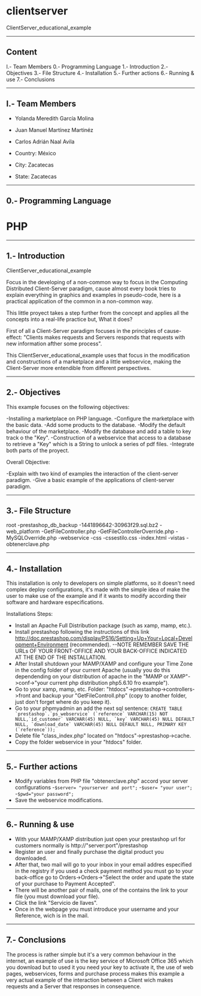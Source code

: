 # clientserver
ClientServer_educational_example

--------------------
Content
--------------------
I.- Team Members
0.- Programming Language 
1.- Introduction
2.- Objectives
3.- File Structure
4.- Installation
5.- Further actions
6.- Running & use
7.- Conclusions

--------------------
I.- Team Members
--------------------

- Yolanda Meredith García Molina
- Juan Manuel Martínez Martinéz
- Carlos Adrián Naal Avila

- Country: México
- City: Zacatecas
- State: Zacatecas

--------------------
0.- Programming Language
--------------------

# PHP

--------------------
1.- Introduction
--------------------

ClientServer_educational_example

Focus in the developing of a non-common way to focus in the Computing Distributed Client-Server paradigm, cause almost every book tries to explain everything in graphics and examples in pseudo-code, here is a practical application of the common in a non-common way.

This little proyect takes a step further from the concept and applies all the concepts into a real-life practice but, What it does?

First of all a Client-Server paradigm focuses in the principles of cause-effect: "Clients makes requests and Servers responds that requests with new information afther some process".

This ClientServer_educational_example uses that focus in the modification and constructions of a marketplace and a little webservice, making the Client-Server more entendible from different perspectives.

--------------------
2.- Objectives
--------------------

This example focuses on the following objectives:

-Installing a marketplace on PHP language.
-Configure the marketplace with the basic data.
-Add some products to the database.
-Modify the default behaviour of the marketplace.
-Modify the database and add a table to key track o the "Key".
-Construction of a webservice that access to a database to retrieve a "Key" which is a String to unlock a series of pdf files.
-Integrate both parts of the proyect.

Overall Objective:

-Explain with two kind of examples the interaction of the client-server paradigm.
-Give a basic example of the applications of client-server paradigm.

--------------------
3.- File Structure
--------------------

root
-prestashop_db_backup
	-1441896642-30963f29.sql.bz2
-web_platform
	-GetFileController.php
	-GetFileControllerOverride.php
	-MySQLOverride.php
-webservice
	-css
		-cssestilo.css
	-index.html
	-vistas
		-obtenerclave.php

--------------------
4.- Installation
--------------------

This installation is only to developers on simple platforms, so it doesn't need complex deploy configurations, it's made with the simple idea of make the user to make use of the example and if it wants to modify according their software and hardware especifications.

Installations Steps:

- Install an Apache Full Distribution package (such as xamp, mamp, etc.).
- Install prestashop following the instructions of this link http://doc.prestashop.com/display/PS16/Setting+Up+Your+Local+Development+Environment (recommended). --NOTE REMEMBER SAVE THE URLs OF YOUR FRONT-OFFICE AND YOUR BACK-OFFICE INDICATED AT THE END OF THE INSTALLATION.
- After Install shutdown your MAMP/XAMP and configure your Time Zone in the config folder of your current Apache (usually you do this dependending on your distribution of apache in the "MAMP or XAMP"->conf->"your current php distribution php5.6.10 fro example").
- Go to your xamp, mamp, etc. Folder: "htdocs"->prestashop->controllers->front and backup your "GetFileControll.php" (copy to another folder, just don't forget where do you keep it).
- Go to your phpmyadmin an add the next sql sentence: ```CREATE TABLE `prestashop`.`ps_webservice` (`reference` VARCHAR(15) NOT NULL,`id_customer` VARCHAR(45) NULL, `key` VARCHAR(45) NULL DEFAULT NULL, `download_date` VARCHAR(45) NULL DEFAULT NULL, PRIMARY KEY (`reference`));```
- Delete file "class_index.php" located on "htdocs"->prestashop->cache.
- Copy the folder webservice in your "htdocs" folder.

--------------------
5.- Further actions
--------------------

- Modify variables from PHP file "obtenerclave.php" accord your server configurations
	-```$server= "yourserver and port";```
	-```$user= "your user";```
	-```$pwd="your password";```
- Save the webservice modifications.

--------------------
6.- Running & use
--------------------

- With your MAMP/XAMP distribution just open your prestashop url for customers normally is http://"server:port"/prestashop
- Register an user and finally purchase the digital product you downloaded.
- After that, two mail will go to your inbox in your email addres especified in the registry if you used a check payment method you must go to your back-office go to Orders->Orders->"Select the order and upate the state of your purchase to Payment Accepted".
- There will be another pair of mails, one of the contains the link to your file (you must download your file).
- Click the link "Servicio de llaves".
- Once in the webpage you must introduce your username and your Reference, wich is in the mail.

--------------------
7.- Conclusions
--------------------

The process is rather simple but it's a very common behaviour in the internet, an example of use is the key service of Microsoft Office 365 which you download but to used it you need your key to activate it, the use of web pages, webservices, forms and purchase process makes this example a very actual example of the interaction between a Client wich makes requests and a Server that responses in consequence.